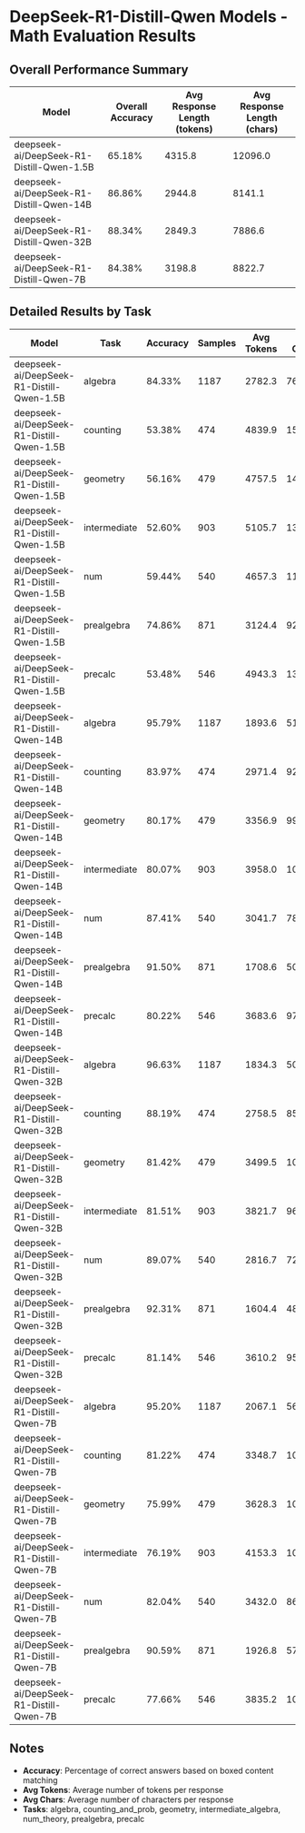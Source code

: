 # DeepSeek-R1-Distill-Qwen Models - Math Evaluation Results

## Overall Performance Summary

| Model | Overall Accuracy | Avg Response Length (tokens) | Avg Response Length (chars) |
|-------|------------------|------------------------------|----------------------------|
| deepseek-ai/DeepSeek-R1-Distill-Qwen-1.5B | 65.18% | 4315.8 | 12096.0 |
| deepseek-ai/DeepSeek-R1-Distill-Qwen-14B | 86.86% | 2944.8 | 8141.1 |
| deepseek-ai/DeepSeek-R1-Distill-Qwen-32B | 88.34% | 2849.3 | 7886.6 |
| deepseek-ai/DeepSeek-R1-Distill-Qwen-7B | 84.38% | 3198.8 | 8822.7 |

## Detailed Results by Task

| Model | Task | Accuracy | Samples | Avg Tokens | Avg Chars |
|-------|------|----------|---------|------------|-----------|
| deepseek-ai/DeepSeek-R1-Distill-Qwen-1.5B | algebra | 84.33% | 1187 | 2782.3 | 7642.9 |
| deepseek-ai/DeepSeek-R1-Distill-Qwen-1.5B | counting | 53.38% | 474 | 4839.9 | 15211.9 |
| deepseek-ai/DeepSeek-R1-Distill-Qwen-1.5B | geometry | 56.16% | 479 | 4757.5 | 14385.5 |
| deepseek-ai/DeepSeek-R1-Distill-Qwen-1.5B | intermediate | 52.60% | 903 | 5105.7 | 13171.7 |
| deepseek-ai/DeepSeek-R1-Distill-Qwen-1.5B | num | 59.44% | 540 | 4657.3 | 11771.9 |
| deepseek-ai/DeepSeek-R1-Distill-Qwen-1.5B | prealgebra | 74.86% | 871 | 3124.4 | 9260.4 |
| deepseek-ai/DeepSeek-R1-Distill-Qwen-1.5B | precalc | 53.48% | 546 | 4943.3 | 13227.4 |
| deepseek-ai/DeepSeek-R1-Distill-Qwen-14B | algebra | 95.79% | 1187 | 1893.6 | 5123.8 |
| deepseek-ai/DeepSeek-R1-Distill-Qwen-14B | counting | 83.97% | 474 | 2971.4 | 9241.7 |
| deepseek-ai/DeepSeek-R1-Distill-Qwen-14B | geometry | 80.17% | 479 | 3356.9 | 9940.6 |
| deepseek-ai/DeepSeek-R1-Distill-Qwen-14B | intermediate | 80.07% | 903 | 3958.0 | 10037.0 |
| deepseek-ai/DeepSeek-R1-Distill-Qwen-14B | num | 87.41% | 540 | 3041.7 | 7826.8 |
| deepseek-ai/DeepSeek-R1-Distill-Qwen-14B | prealgebra | 91.50% | 871 | 1708.6 | 5085.3 |
| deepseek-ai/DeepSeek-R1-Distill-Qwen-14B | precalc | 80.22% | 546 | 3683.6 | 9732.1 |
| deepseek-ai/DeepSeek-R1-Distill-Qwen-32B | algebra | 96.63% | 1187 | 1834.3 | 5005.6 |
| deepseek-ai/DeepSeek-R1-Distill-Qwen-32B | counting | 88.19% | 474 | 2758.5 | 8583.9 |
| deepseek-ai/DeepSeek-R1-Distill-Qwen-32B | geometry | 81.42% | 479 | 3499.5 | 10354.5 |
| deepseek-ai/DeepSeek-R1-Distill-Qwen-32B | intermediate | 81.51% | 903 | 3821.7 | 9649.2 |
| deepseek-ai/DeepSeek-R1-Distill-Qwen-32B | num | 89.07% | 540 | 2816.7 | 7265.2 |
| deepseek-ai/DeepSeek-R1-Distill-Qwen-32B | prealgebra | 92.31% | 871 | 1604.4 | 4808.7 |
| deepseek-ai/DeepSeek-R1-Distill-Qwen-32B | precalc | 81.14% | 546 | 3610.2 | 9539.4 |
| deepseek-ai/DeepSeek-R1-Distill-Qwen-7B | algebra | 95.20% | 1187 | 2067.1 | 5618.9 |
| deepseek-ai/DeepSeek-R1-Distill-Qwen-7B | counting | 81.22% | 474 | 3348.7 | 10385.8 |
| deepseek-ai/DeepSeek-R1-Distill-Qwen-7B | geometry | 75.99% | 479 | 3628.3 | 10787.2 |
| deepseek-ai/DeepSeek-R1-Distill-Qwen-7B | intermediate | 76.19% | 903 | 4153.3 | 10531.4 |
| deepseek-ai/DeepSeek-R1-Distill-Qwen-7B | num | 82.04% | 540 | 3432.0 | 8641.6 |
| deepseek-ai/DeepSeek-R1-Distill-Qwen-7B | prealgebra | 90.59% | 871 | 1926.8 | 5753.2 |
| deepseek-ai/DeepSeek-R1-Distill-Qwen-7B | precalc | 77.66% | 546 | 3835.2 | 10040.9 |

## Notes
- **Accuracy**: Percentage of correct answers based on boxed content matching
- **Avg Tokens**: Average number of tokens per response
- **Avg Chars**: Average number of characters per response
- **Tasks**: algebra, counting_and_prob, geometry, intermediate_algebra, num_theory, prealgebra, precalc